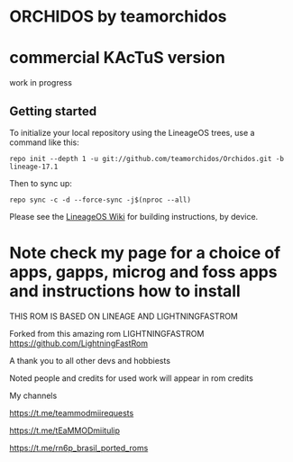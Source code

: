 ORCHIDOS by teamorchidos
===========
# commercial KAcTuS version

work in progress

Getting started
---------------
To initialize your local repository using the LineageOS trees, use a command like this:
```
repo init --depth 1 -u git://github.com/teamorchidos/Orchidos.git -b lineage-17.1
```
Then to sync up:
```
repo sync -c -d --force-sync -j$(nproc --all)

```
Please see the [LineageOS Wiki](https://wiki.lineageos.org/) for building instructions, by device.

# Note check my page for a choice of apps, gapps, microg and foss apps and instructions how to install

THIS ROM IS BASED ON LINEAGE AND LIGHTNINGFASTROM

Forked from this amazing rom LIGHTNINGFASTROM
https://github.com/LightningFastRom

A thank you to all other devs and hobbiests

Noted people and credits for used work will appear in rom credits

My channels

https://t.me/teammodmiirequests

https://t.me/tEaMMODmiitulip

https://t.me/rn6p_brasil_ported_roms
